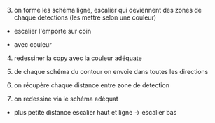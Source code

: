 3) on forme les schéma ligne, escalier qui deviennent des zones de chaque detections (les mettre selon une couleur)

  - escalier l'emporte sur coin

  - avec couleur

4) redessiner la copy avec la couleur adéquate


5) de chaque schéma du contour on envoie dans toutes les directions

6) on récupère chaque distance entre zone de detection

7) on redessine via le schéma adéquat 

  - plus petite distance escalier haut et ligne -> escalier bas


























